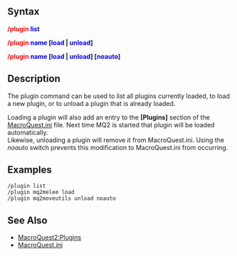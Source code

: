 ## Syntax

**<span style="color:red">/plugin</span> <span style="color:blue">list</span>**

**<span style="color:red">/plugin</span> <span style="color:blue">name</span> \[<span style="color:blue">load</span> \|
<span style="color:blue">unload</span>\]**

**<span style="color:red">/plugin</span> <span style="color:blue">name</span> \[<span style="color:blue">load</span> \|
<span style="color:blue">unload</span>\] \[<span style="color:blue">noauto</span>\]**

## Description

The plugin command can be used to list all plugins currently loaded, to load a new plugin, or to unload a plugin that is
already loaded.

Loading a plugin will also add an entry to the **\[Plugins\]** section of the
[MacroQuest.ini](../macroquest.ini.md) file. Next time MQ2 is started that plugin will be loaded automatically.  
Likewise, unloading a plugin will remove it from MacroQuest.ini. Using the *noauto* switch prevents this modification to
MacroQuest.ini from occurring.

## Examples

`/plugin list`  
`/plugin mq2melee load`  
`/plugin mq2moveutils unload noauto`

## See Also

-   [MacroQuest2:Plugins](../documentation/macroquest2-plugins.md)
-   [MacroQuest.ini](../macroquest.ini.md)


